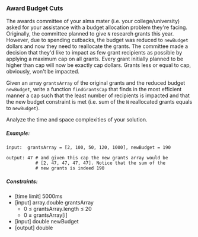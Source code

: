 ### Award Budget Cuts

The awards committee of your alma mater (i.e. your college/university) asked for your assistance with a budget allocation problem they're facing. Originally, the committee planned to give `N` research grants this year. However, due to spending cutbacks, the budget was reduced to `newBudget` dollars and now they need to reallocate the grants. The committee made a decision that they'd like to impact as few grant recipients as possible by applying a maximum cap on all grants. Every grant initially planned to be higher than cap will now be exactly cap dollars. Grants less or equal to cap, obviously, won't be impacted.

Given an array `grantsArray` of the original grants and the reduced budget `newBudget`, write a function `findGrantsCap` that finds in the most efficient manner a cap such that the least number of recipients is impacted and that the new budget constraint is met (i.e. sum of the `N` reallocated grants equals to `newBudget`).

Analyze the time and space complexities of your solution.

##### Example:
```
input:  grantsArray = [2, 100, 50, 120, 1000], newBudget = 190

output: 47 # and given this cap the new grants array would be
           # [2, 47, 47, 47, 47]. Notice that the sum of the
           # new grants is indeed 190
```

##### Constraints:
* [time limit] 5000ms
* [input] array.double grantsArray
  * 0 ≤ grantsArray.length ≤ 20
  * 0 ≤ grantsArray[i]
* [input] double newBudget
* [output] double
